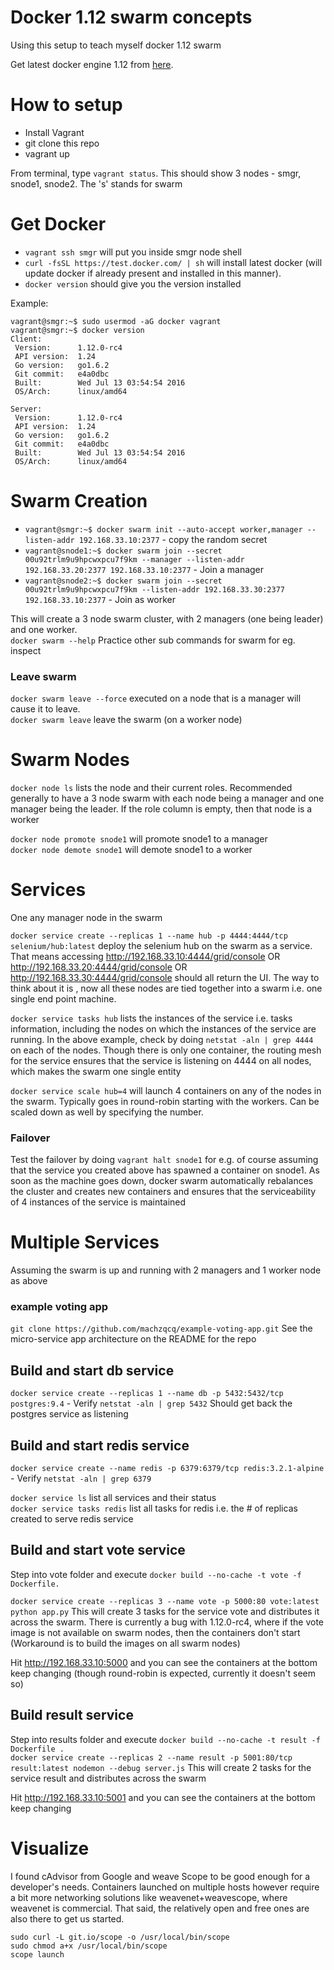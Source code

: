 # Docker 1.12 swarm concepts
Using this setup to teach myself docker 1.12 swarm  

Get latest docker engine 1.12 from [here](https://github.com/docker/docker/releases).

# How to setup

- Install Vagrant 
- git clone this repo
- vagrant up  

From terminal, type `vagrant status`. This should show 3 nodes - smgr, snode1, snode2. The 's' stands for swarm  

# Get Docker

- `vagrant ssh smgr` will put you inside smgr node shell
- `curl -fsSL https://test.docker.com/ | sh` will install latest docker (will update docker if already present and installed in this manner). 
- `docker version` should give you the version installed  

Example:  

```
vagrant@smgr:~$ sudo usermod -aG docker vagrant
vagrant@smgr:~$ docker version
Client:
 Version:      1.12.0-rc4
 API version:  1.24
 Go version:   go1.6.2
 Git commit:   e4a0dbc
 Built:        Wed Jul 13 03:54:54 2016
 OS/Arch:      linux/amd64

Server:
 Version:      1.12.0-rc4
 API version:  1.24
 Go version:   go1.6.2
 Git commit:   e4a0dbc
 Built:        Wed Jul 13 03:54:54 2016
 OS/Arch:      linux/amd64
```  

# Swarm Creation

- `vagrant@smgr:~$ docker swarm init --auto-accept worker,manager --listen-addr 192.168.33.10:2377` - copy the random secret
- `vagrant@snode1:~$ docker swarm join --secret 00u92trlm9u9hpcwxpcu7f9km --manager --listen-addr 192.168.33.20:2377 192.168.33.10:2377` - Join a manager
- `vagrant@snode2:~$ docker swarm join --secret 00u92trlm9u9hpcwxpcu7f9km --listen-addr 192.168.33.30:2377 192.168.33.10:2377` - Join as worker  

This will create a 3 node swarm cluster, with 2 managers (one being leader) and one worker.  
`docker swarm --help` Practice other sub commands for swarm for eg. inspect  

### Leave swarm
`docker swarm leave --force` executed on a node that is a manager will cause it to leave.  
`docker swarm leave` leave the swarm (on a worker node)


# Swarm Nodes

`docker node ls` lists the node and their current roles. Recommended generally to have a 3 node swarm with each node being a manager and one manager being the leader. If the role column is empty, then that node is a worker  

`docker node promote snode1` will promote snode1 to a manager  
`docker node demote snode1` will demote snode1 to a worker  

# Services 
One any manager node in the swarm   

`docker service create --replicas 1 --name hub -p 4444:4444/tcp selenium/hub:latest` deploy the  selenium hub on the swarm as a service. That means accessing http://192.168.33.10:4444/grid/console OR http://192.168.33.20:4444/grid/console OR http://192.168.33.30:4444/grid/console should all return the UI. The way to think about it is , now all these nodes are tied together into a swarm i.e. one single end point machine.  

`docker service tasks hub` lists the instances of the service i.e. tasks information, including the nodes on which the instances of the service are running. In the above example, check by doing `netstat -aln | grep 4444` on each of the nodes. Though there is only one container, the routing mesh for the service ensures that the service is listening on 4444 on all nodes, which makes the swarm one single entity  

`docker service scale hub=4` will launch 4 containers on any of the nodes in the swarm. Typically goes in round-robin starting with the workers. Can be scaled down as well by specifying the number.  

### Failover
Test the failover by doing `vagrant halt snode1` for e.g. of course assuming that the service you created above has spawned a container on snode1. As soon as the machine goes down, docker swarm automatically rebalances the cluster and creates new containers and ensures that the serviceability of 4 instances of the service is maintained

# Multiple Services 
Assuming the swarm is up and running with 2 managers and 1 worker node as above  

### example voting app
`git clone https://github.com/machzqcq/example-voting-app.git` See the micro-service app architecture on the README for the repo  

## Build and start db service
`docker service create --replicas 1 --name db -p 5432:5432/tcp postgres:9.4` - Verify `netstat -aln | grep 5432` Should get back the postgres service as listening  

## Build and start redis service
`docker service create --name redis -p 6379:6379/tcp redis:3.2.1-alpine` - Verify `netstat -aln | grep 6379`  

`docker service ls` list all services and their status  
`docker service tasks redis` list all tasks for redis i.e. the # of replicas created to serve redis service  

## Build and start vote service
Step into vote folder and execute `docker build --no-cache -t vote -f Dockerfile.`  

`docker service create --replicas 3 --name vote -p 5000:80 vote:latest python app.py` This will create 3 tasks for the service vote and distributes it across the swarm. There is currently a bug with 1.12.0-rc4, where if the vote image is not available on swarm nodes, then the containers don't start (Workaround is to build the images on all swarm nodes)  

Hit http://192.168.33.10:5000 and you can see the containers at the bottom keep changing (though round-robin is expected, currently it doesn't seem so)  

## Build result service
Step into results folder and execute `docker build --no-cache -t result -f Dockerfile .`  
`docker service create --replicas 2 --name result -p 5001:80/tcp result:latest nodemon --debug server.js` This will create 2 tasks for the service result and distributes across the swarm  

Hit http://192.168.33.10:5001 and you can see the containers at the bottom keep changing  

# Visualize

I found cAdvisor from Google and weave Scope to be good enough for a developer's needs. Containers launched on multiple hosts however require a bit more networking solutions like weavenet+weavescope, where weavenet is commercial. That said, the relatively open and free ones are also there to get us started.  

```
sudo curl -L git.io/scope -o /usr/local/bin/scope
sudo chmod a+x /usr/local/bin/scope
scope launch
```  





